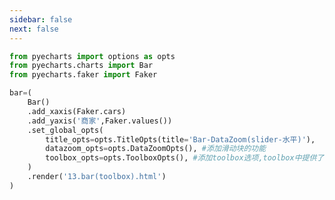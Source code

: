 ```yaml
---
sidebar: false
next: false
---
```

<BlogInfo/>






```python
from pyecharts import options as opts
from pyecharts.charts import Bar
from pyecharts.faker import Faker

bar=(
    Bar()
    .add_xaxis(Faker.cars)
    .add_yaxis('商家',Faker.values())
    .set_global_opts(
        title_opts=opts.TitleOpts(title='Bar-DataZoom(slider-水平)'),
        datazoom_opts=opts.DataZoomOpts(), #添加滑动块的功能
        toolbox_opts=opts.ToolboxOpts(), #添加toolbox选项,toolbox中提供了一些对图片的操作工具
    )
    .render('13.bar(toolbox).html')
)
```






<ActionBox />
        
<style>#top-box {margin-top:0.5rem!important;}</style>